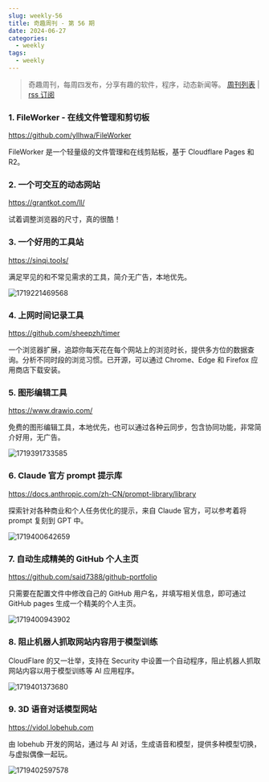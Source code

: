 ```yaml
---
slug: weekly-56
title: 奇趣周刊 - 第 56 期
date: 2024-06-27
categories:
  - weekly
tags:
  - weekly
---
```


> 奇趣周刊，每周四发布，分享有趣的软件，程序，动态新闻等。 [周刊列表](/categories/weekly/) | [rss 订阅](/categories/weekly/index.xml)

### 1. FileWorker - 在线文件管理和剪切板

https://github.com/yllhwa/FileWorker

FileWorker 是一个轻量级的文件管理和在线剪贴板，基于 Cloudflare Pages 和 R2。

### 2. 一个可交互的动态网站

https://grantkot.com/ll/

试着调整浏览器的尺寸，真的很酷！

### 3. 一个好用的工具站

https://sinqi.tools/

满足罕见的和不常见需求的工具，简介无广告，本地优先。

![1719221469568](https://imgurl.zishu.me/2024/06/1719221469568.webp)

### 4. 上网时间记录工具

https://github.com/sheepzh/timer

一个浏览器扩展，追踪你每天花在每个网站上的浏览时长，提供多方位的数据查询。分析不同时段的浏览习惯。已开源，可以通过 Chrome、Edge 和 Firefox 应用商店下载安装。

### 5. 图形编辑工具

https://www.drawio.com/

免费的图形编辑工具，本地优先，也可以通过各种云同步，包含协同功能，非常简介好用，无广告。

![1719391733585](https://imgurl.zishu.me/2024/06/1719391733585.webp)

### 6. Claude 官方 prompt 提示库

https://docs.anthropic.com/zh-CN/prompt-library/library

探索针对各种商业和个人任务优化的提示，来自 Claude 官方，可以参考着将 prompt 复刻到 GPT 中。

![1719400642659](https://imgurl.zishu.me/2024/06/1719400642659.webp)

### 7. 自动生成精美的 GitHub 个人主页

https://github.com/said7388/github-portfolio

只需要在配置文件中修改自己的 GitHub 用户名，并填写相关信息，即可通过 GitHub pages 生成一个精美的个人主页。

![1719400943902](https://imgurl.zishu.me/2024/06/1719400943902.webp)

### 8. 阻止机器人抓取网站内容用于模型训练

CloudFlare 的又一壮举，支持在 Security 中设置一个自动程序，阻止机器人抓取网站内容以用于模型训练等 AI 应用程序。

![1719401373680](https://imgurl.zishu.me/2024/06/1719401373680.webp)

### 9. 3D 语音对话模型网站

https://vidol.lobehub.com

由 lobehub 开发的网站，通过与 AI 对话，生成语音和模型，提供多种模型切换，与虚拟偶像一起玩。

![1719402597578](https://imgurl.zishu.me/2024/06/1719402597578.webp)
